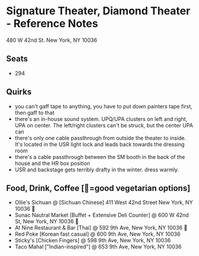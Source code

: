 # Signature Theater, Diamond Theater - Reference Notes
480 W 42nd St.
New York, NY 10036

## Seats
* 294

## Quirks
* you can't gaff tape to anything, you have to put down painters tape first, then gaff to that
* there's an in-house sound system. UPQ/UPA clusters on left and right, UPA on center. The left/right clusters can't be struck, but the center UPA can
* there's only one cable passthrough from outside the theater to inside. It's located in the USR light lock and leads back towards the dressing room
* there's a cable passthrough between the SM booth in the back of the house and the HR box position
* USR and backstage gets terribly drafty in the winter. dress warmly.


## Food, Drink, Coffee [🥬=good vegetarian options]
* Ollie's Sichuan @ [Sichuan Chinese] 411 West 42nd Street New York, NY 10036 🥬 
* Sunac Nautral Market [Buffet + Extensive Deli Counter] @ 600 W 42nd St, New York, NY 10036 🥬
* At Nine Restaurant & Bar [Thai] @ 592 9th Ave, New York, NY 10036 🥬 
* Red Poke [Korean fast casual] @ 600 9th Ave, New York, NY 10036
* Sticky's [Chicken Fingers] @ 598 9th Ave, New York, NY 10036
* Taco Mahal ["Indian-inspired"] @ 653 9th Ave, New York, NY 10036 
